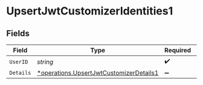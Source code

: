 # UpsertJwtCustomizerIdentities1


## Fields

| Field                                                                                             | Type                                                                                              | Required                                                                                          | Description                                                                                       |
| ------------------------------------------------------------------------------------------------- | ------------------------------------------------------------------------------------------------- | ------------------------------------------------------------------------------------------------- | ------------------------------------------------------------------------------------------------- |
| `UserID`                                                                                          | *string*                                                                                          | :heavy_check_mark:                                                                                | N/A                                                                                               |
| `Details`                                                                                         | [*operations.UpsertJwtCustomizerDetails1](../../models/operations/upsertjwtcustomizerdetails1.md) | :heavy_minus_sign:                                                                                | arbitrary                                                                                         |